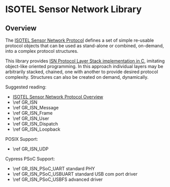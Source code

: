 # ISOTEL Sensor Network Library

## Overview

The [ISOTEL Sensor Network Protocol](https://www.isotel.eu/isn/overview.html) 
defines a set of simple re-usable protocol objects that can be used as stand-alone
or combined, on-demand, into a complex protocol structures.

This library provides [ISN Protocol Layer Stack implementation in C](https://www.isotel.eu/isn/), 
imitating object-like oriented programming. In this approach
individual layers may be arbitrarily stacked, chained, one with another to provide
desired protocol complexity. Structures can also be created on demand, dynamically.

Suggested reading:

- [ISOTEL Sensor Network Protocol Overview](https://www.isotel.eu/isn/overview.html) 
- \ref GR_ISN
- \ref GR_ISN_Message
- \ref GR_ISN_Frame
- \ref GR_ISN_User
- \ref GR_ISN_Dispatch
- \ref GR_ISN_Loopback

POSIX Support:

- \ref GR_ISN_UDP

Cypress PSoC Support:

- \ref GR_ISN_PSoC_UART standard PHY
- \ref GR_ISN_PSoC_USBUART standard USB com port driver
- \ref GR_ISN_PSoC_USBFS advanced driver
